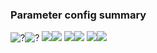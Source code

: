 ### Parameter config summary 
<tr><td><img alt="?" src="neurons_B_Full.png"/></td><td><img alt="?" src="traces_neuron_Full_B.png"/></td></tr>
<tr><td><img alt=" " src="neuron_activity_B_Full.png"/></td><td><img alt=" " src="traces_neuron_activity_Full_B.png"/></td></tr>
<tr><td><img alt=" " src="muscles_B_Full.png"/></td><td><img alt=" " src="traces_muscles_Full_B.png"/></td></tr>
<tr><td><img alt=" " src="muscle_activity_B_Full.png"/></td><td><img alt=" " src="traces_muscles_activity_Full_B.png"/></td></tr>
